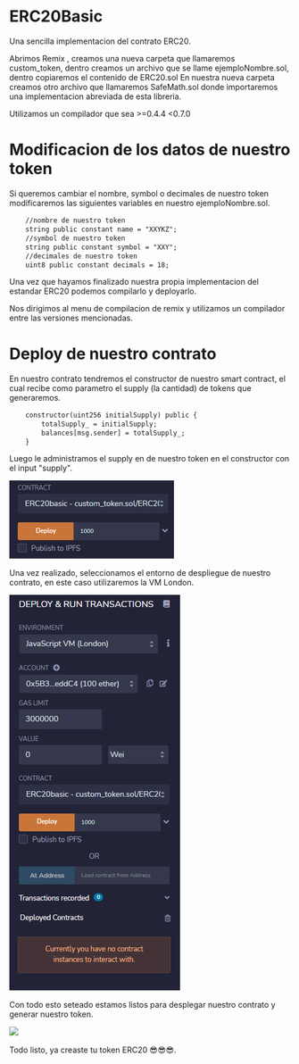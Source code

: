 # ERC20Basic
Una sencilla implementacion del contrato ERC20.

Abrimos Remix , creamos una nueva carpeta que llamaremos custom_token, dentro creamos un archivo que se llame ejemploNombre.sol, dentro copiaremos el contenido de ERC20.sol
En nuestra nueva carpeta creamos otro archivo que llamaremos SafeMath.sol donde importaremos una implementacion abreviada de esta libreria.

Utilizamos un compilador que sea >=0.4.4 <0.7.0

# Modificacion de los datos de nuestro token
Si queremos cambiar el nombre, symbol o decimales de nuestro token modificaremos las siguientes variables en nuestro ejemploNombre.sol.

        //nombre de nuestro token
        string public constant name = "XXYKZ";
        //symbol de nuestro token
        string public constant symbol = "XXY";
        //decimales de nuestro token
        uint8 public constant decimals = 18;
        
Una vez que hayamos finalizado nuestra propia implementacion del estandar ERC20 podemos compilarlo y deployarlo.

Nos dirigimos al menu de compilacion de remix y utilizamos un compilador entre las versiones mencionadas.

# Deploy de nuestro contrato

En nuestro contrato tendremos el constructor de nuestro smart contract, el cual recibe como parametro el supply (la cantidad) de tokens que generaremos.

        constructor(uint256 initialSupply) public {
            totalSupply_ = initialSupply;
            balances[msg.sender] = totalSupply_;
        }

Luego le administramos el supply en de nuestro token en el constructor con el input "supply".

![](images/supply.png)

Una vez realizado, seleccionamos el entorno de despliegue de nuestro contrato, en este caso utilizaremos la VM London.

![](images/entornoCompleto.png)

Con todo esto seteado estamos listos para desplegar nuestro contrato y generar nuestro token.

![](images/despliegueRealizado.png)

Todo listo, ya creaste tu token ERC20 😎😎😎.
